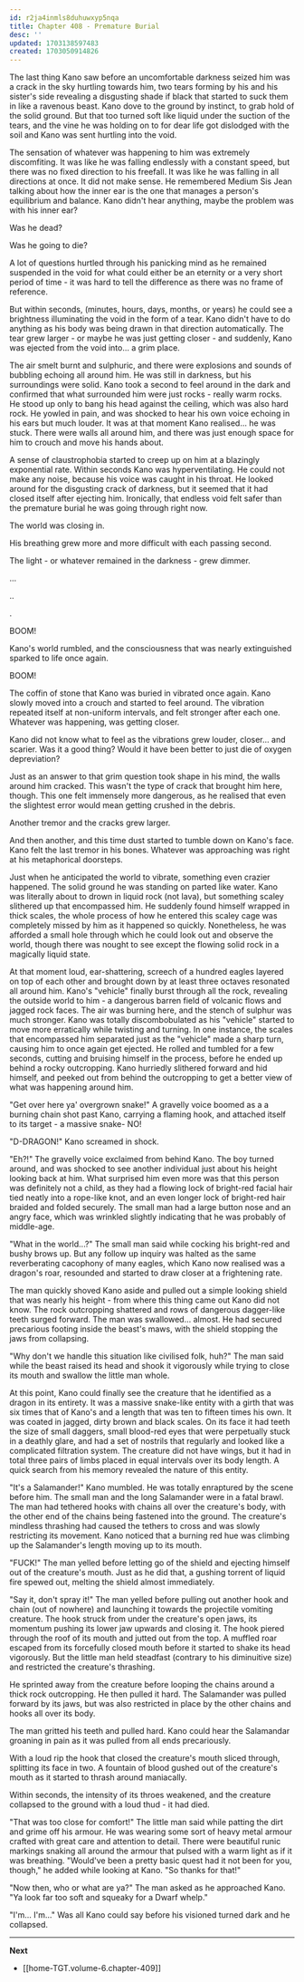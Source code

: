 ```yaml
---
id: r2ja4inmls8duhuwxyp5nqa
title: Chapter 408 - Premature Burial
desc: ''
updated: 1703138597483
created: 1703050914826
---
```


The last thing Kano saw before an uncomfortable darkness seized him was a crack in the sky hurtling towards him, two tears forming by his and his sister's side revealing a disgusting shade if black that started to suck them in like a ravenous beast. Kano dove to the ground by instinct, to grab hold of the solid ground. But that too turned soft like liquid under the suction of the tears, and the vine he was holding on to for dear life got dislodged with the soil and Kano was sent hurtling into the void.

The sensation of whatever was happening to him was extremely discomfiting. It was like he was falling endlessly with a constant speed, but there was no fixed direction to his freefall. It was like he was falling in all directions at once. It did not make sense. He remembered Medium Sis Jean talking about how the inner ear is the one that manages a person's equilibrium and balance. Kano didn't hear anything, maybe the problem was with his inner ear?

Was he dead?

Was he going to die?

A lot of questions hurtled through his panicking mind as he remained suspended in the void for what could either be an eternity or a very short period of time - it was hard to tell the difference as there was no frame of reference.

But within seconds, (minutes, hours, days, months, or years) he could see a brightness illuminating the void in the form of a tear. Kano didn't have to do anything as his body was being drawn in that direction automatically. The tear grew larger - or maybe he was just getting closer - and suddenly, Kano was ejected from the void into... a grim place.

The air smelt burnt and sulphuric, and there were explosions and sounds of bubbling echoing all around him. He was still in darkness, but his surroundings were solid. Kano took a second to feel around in the dark and confirmed that what surrounded him were just rocks - really warm rocks. He stood up only to bang his head against the ceiling, which was also hard rock. He yowled in pain, and was shocked to hear his own voice echoing in his ears but much louder. It was at that moment Kano realised... he was stuck. There were walls all around him, and there was just enough space for him to crouch and move his hands about.

A sense of claustrophobia started to creep up on him at a blazingly exponential rate. Within seconds Kano was hyperventilating. He could not make any noise, because his voice was caught in his throat. He looked around for the disgusting crack of darkness, but it seemed that it had closed itself after ejecting him. Ironically, that endless void felt safer than the premature burial he was going through right now.

The world was closing in.

His breathing grew more and more difficult with each passing second.

The light - or whatever remained in the darkness - grew dimmer.

...

..

.

BOOM!

Kano's world rumbled, and the consciousness that was nearly extinguished sparked to life once again.

BOOM!

The coffin of stone that Kano was buried in vibrated once again. Kano slowly moved into a crouch and started to feel around. The vibration repeated itself at non-uniform intervals, and felt stronger after each one. Whatever was happening, was getting closer.

Kano did not know what to feel as the vibrations grew louder, closer... and scarier. Was it a good thing? Would it have been better to just die of oxygen depreviation?

Just as an answer to that grim question took shape in his mind, the walls around him cracked. This wasn't the type of crack that brought him here, though. This one felt immensely more dangerous, as he realised that even the slightest error would mean getting crushed in the debris.

Another tremor and the cracks grew larger.

And then another, and this time dust started to tumble down on Kano's face. Kano felt the last tremor in his bones. Whatever was approaching was right at his metaphorical doorsteps.

Just when he anticipated the world to vibrate, something even crazier happened. The solid ground he was standing on parted like water. Kano was literally about to drown in liquid rock (not lava), but something scaley slithered up that encompassed him. He suddenly found himself wrapped in thick scales, the whole process of how he entered this scaley cage was completely missed by him as it happened so quickly. Nonetheless, he was afforded a small hole through which he could look out and observe the world, though there was nought to see except the flowing solid rock in a magically liquid state.

At that moment loud, ear-shattering, screech of a hundred eagles layered on top of each other and brought down by at least three octaves resonated all around him. Kano's "vehicle" finally burst through all the rock, revealing the outside world to him - a dangerous barren field of volcanic flows and jagged rock faces. The air was burning here, and the stench of sulphur was much stronger. Kano was totally discombobulated as his "vehicle" started to move more erratically while twisting and turning. In one instance, the scales that encompassed him separated just as the "vehicle" made a sharp turn, causing him to once again get ejected. He rolled and tumbled for a few seconds, cutting and bruising himself in the process, before he ended up behind a rocky outcropping. Kano hurriedly slithered forward and hid himself, and peeked out from behind the outcropping to get a better view of what was happening around him.

"Get over here ya' overgrown snake!" A gravelly voice boomed as a a burning chain shot past Kano, carrying a flaming hook, and attached itself to its target - a massive snake- NO!

"D-DRAGON!" Kano screamed in shock.

"Eh?!" The gravelly voice exclaimed from behind Kano. The boy turned around, and was shocked to see another individual just about his height looking back at him. What surprised him even more was that this person was definitely not a child, as they had a flowing lock of bright-red facial hair tied neatly into a rope-like knot, and an even longer lock of bright-red hair braided and folded securely. The small man had a large button nose and an angry face, which was wrinkled slightly indicating that he was probably of middle-age.

"What in the world...?" The small man said while cocking his bright-red and bushy brows up. But any follow up inquiry was halted as the same reverberating cacophony of many eagles, which Kano now realised was a dragon's roar, resounded and started to draw closer at a frightening rate.

The man quickly shoved Kano aside and pulled out a simple looking shield that was nearly his height - from where this thing came out Kano did not know. The rock outcropping shattered and rows of dangerous dagger-like teeth surged forward. The man was swallowed... almost. He had secured precarious footing inside the beast's maws, with the shield stopping the jaws from collapsing.

"Why don't we handle this situation like civilised folk, huh?" The man said while the beast raised its head and shook it vigorously while trying to close its mouth and swallow the little man whole.

At this point, Kano could finally see the creature that he identified as a dragon in its entirety. It was a massive snake-like entity with a girth that was six times that of Kano's and a length that was ten to fifteen times his own. It was coated in jagged, dirty brown and black scales. On its face it had teeth the size of small daggers, small blood-red eyes that were perpetually stuck in a deathly glare, and had a set of nostrils that regularly and looked like a complicated filtration system. The creature did not have wings, but it had in total three pairs of limbs placed in equal intervals over its body length. A quick search from his memory revealed the nature of this entity.

"It's a Salamander!" Kano mumbled. He was totally enraptured by the scene before him. The small man and the long Salamander were in a fatal brawl. The man had tethered hooks with chains all over the creature's body, with the other end of the chains being fastened into the ground. The creature's mindless thrashing had caused the tethers to cross and was slowly restricting its movement. Kano noticed that a burning red hue was climbing up the Salamander's length moving up to its mouth.

"FUCK!" The man yelled before letting go of the shield and ejecting himself out of the creature's mouth. Just as he did that, a gushing torrent of liquid fire spewed out, melting the shield almost immediately.

"Say it, don't spray it!" The man yelled before pulling out another hook and chain (out of nowhere) and launching it towards the projectile vomiting creature. The hook struck from under the creature's open jaws, its momentum pushing its lower jaw upwards and closing it. The hook piered through the roof of its mouth and jutted out from the top. A muffled roar escaped from its forcefully closed mouth before it started to shake its head vigorously. But the little man held steadfast (contrary to his diminuitive size) and restricted the creature's thrashing.

He sprinted away from the creature before looping the chains around a thick rock outcropping. He then pulled it hard. The Salamander was pulled forward by its jaws, but was also restricted in place by the other chains and hooks all over its body.

The man gritted his teeth and pulled hard. Kano could hear the Salamandar groaning in pain as it was pulled from all ends precariously.

With a loud rip the hook that closed the creature's mouth sliced through, splitting its face in two. A fountain of blood gushed out of the creature's mouth as it started to thrash around maniacally.

Within seconds, the intensity of its throes weakened, and the creature collapsed to the ground with a loud thud - it had died.

"That was too close for comfort!" The little man said while patting the dirt and grime off his armour. He was wearing some sort of heavy metal armour crafted with great care and attention to detail. There were beautiful runic markings snaking all around the armour that pulsed with a warm light as if it was breathing. "Would've been a pretty basic quest had it not been for you, though," he added while looking at Kano. "So thanks for that!"

"Now then, who or what are ya?" The man asked as he approached Kano. "Ya look far too soft and squeaky for a Dwarf whelp."

"I'm... I'm..." Was all Kano could say before his visioned turned dark and he collapsed.

____

**Next**
* [[home-TGT.volume-6.chapter-409]]